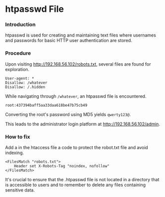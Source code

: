 # htpasswd File

### Introduction
htpasswd is used for creating and maintaining text files where usernames and passwords for basic HTTP user authentication are stored.

### Procedure
Upon visiting http://192.168.56.102/robots.txt, several files are found for exploration.

```
User-agent: *
Disallow: /whatever
Disallow: /.hidden
```

While navigating through ``/whatever``, an htpasswd file is encountered.

```
root:437394baff5aa33daa618be47b75cb49
```

Converting the root's password using MD5 yields ``qwerty123@``.

This leads to the administrator login platform at http://192.168.56.102/admin.

### How to fix
Add a in the htaccess file a code to protect the robot.txt file and avoid indexing.
```
<FilesMatch "robots.txt">
	Header set X-Robots-Tag "noindex, nofollow"
</FilesMatch>
```
It's crucial to ensure that the .htpasswd file is not located in a directory that is accessible to users and to remember to delete any files containing sensitive data.
